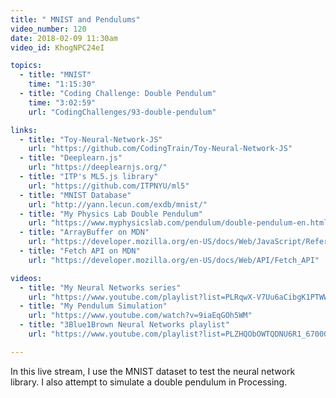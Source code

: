 ```yaml
---
title: " MNIST and Pendulums"
video_number: 120
date: 2018-02-09 11:30am
video_id: KhogNPC24eI

topics:
  - title: "MNIST"
    time: "1:15:30"
  - title: "Coding Challenge: Double Pendulum"
    time: "3:02:59"
    url: "CodingChallenges/93-double-pendulum"

links:
  - title: "Toy-Neural-Network-JS"
    url: "https://github.com/CodingTrain/Toy-Neural-Network-JS"
  - title: "Deeplearn.js"
    url: "https://deeplearnjs.org/"
  - title: "ITP's ML5.js library"
    url: "https://github.com/ITPNYU/ml5"
  - title: "MNIST Database"
    url: "http://yann.lecun.com/exdb/mnist/"
  - title: "My Physics Lab Double Pendulum"
    url: "https://www.myphysicslab.com/pendulum/double-pendulum-en.html"
  - title: "ArrayBuffer on MDN"
    url: "https://developer.mozilla.org/en-US/docs/Web/JavaScript/Reference/Global_Objects/ArrayBuffer"
  - title: "Fetch API on MDN"
    url: "https://developer.mozilla.org/en-US/docs/Web/API/Fetch_API"

videos:
  - title: "My Neural Networks series"
    url: "https://www.youtube.com/playlist?list=PLRqwX-V7Uu6aCibgK1PTWWu9by6XFdCfh"
  - title: "My Pendulum Simulation"
    url: "https://www.youtube.com/watch?v=9iaEqGOh5WM"
  - title: "3Blue1Brown Neural Networks playlist"
    url: "https://www.youtube.com/playlist?list=PLZHQObOWTQDNU6R1_67000Dx_ZCJB-3pi"

---
```


In this live stream, I use the MNIST dataset to test the neural network library. I also attempt to simulate a double pendulum in Processing.
